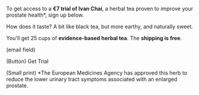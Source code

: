 To get access to a **€7 trial of Ivan Chai**, a herbal tea proven to improve your prostate health*, sign up below. 

How does it taste? A bit like black tea, but more earthy, and naturally sweet. 

You'll get 25 cups of **evidence-based herbal tea**. The **shipping is free**.

(email field)

(Button) Get Trial

(Small print) *The European Medicines Agency has approved this herb to reduce the lower urinary tract symptoms associated with an enlarged prostate. 
